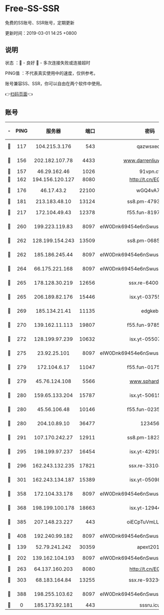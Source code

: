 # Free-SS-SSR

免费的SS账号、SSR账号，定期更新

更新时间：2019-03-01 14:25 +0800

## 说明

状态     ：🙂 - 良好 🙁 - 多次连接失败或连接超时

PING值   ：不代表真实使用中的速度，仅供参考。

账号兼容SS、SSR，你可以自由在两个软件中使用。

👉[扫码页面](https://liesauer.github.io/free-ss-ssr.github.io/)👈

## 账号

|-|PING|服务器|端口|密码|加密方式|区域|
|:----:|:----:|:-----:|-----:|:----:|:----:|:----:|
|🙂|117|104.215.3.176|543|qazwsxedc|aes-256-gcm|JP|
|🙂|156|202.182.107.78|4433|www.darrenliuwei.com|aes-256-cfb|JP|
|🙂|157|46.29.162.46|1026|91vpn.cf|rc4-md5|RU|
|🙂|162|194.156.120.127|8080|http://t.cn/EGJIyrl|rc4-md5|RU|
|🙂|176|46.17.43.2|22100|wGQ4vA7D|aes-256-gcm|RU|
|🙂|181|213.183.48.10|13124|ss8.pm-47930159|rc4-md5|RU|
|🙂|217|172.104.49.43|12378|f55.fun-81974133|aes-256-cfb|SG|
|🙂|260|199.223.119.83|8097|eIW0Dnk69454e6nSwuspv9DmS201tQ0D|aes-256-cfb|US|
|🙂|262|128.199.154.243|13509|ss8.pm-06850813|aes-256-cfb|SG|
|🙂|262|185.186.245.44|8097|eIW0Dnk69454e6nSwuspv9DmS201tQ0D|aes-256-cfb|NL|
|🙂|264|66.175.221.168|8097|eIW0Dnk69454e6nSwuspv9DmS201tQ0D|aes-256-cfb|US|
|🙂|265|178.128.30.219|12656|ssx.re-64001982|aes-256-cfb|SG|
|🙂|265|206.189.82.176|15446|isx.yt-03755202|aes-256-cfb|SG|
|🙂|269|185.134.21.41|11135|edgkeb|aes-256-cfb|GB|
|🙂|270|139.162.11.113|19807|f55.fun-97859727|aes-256-cfb|SG|
|🙂|272|128.199.97.239|10632|isx.yt-05507279|aes-256-cfb|SG|
|🙂|275|23.92.25.101|8097|eIW0Dnk69454e6nSwuspv9DmS201tQ0D|aes-256-cfb|US|
|🙂|279|172.104.6.17|11047|f55.fun-01756679|aes-256-cfb|US|
|🙂|279|45.76.124.108|5566|www.sphard.com|aes-256-cfb|AU|
|🙂|280|159.65.133.204|15787|isx.yt-50615050|aes-256-cfb|SG|
|🙂|280|45.56.106.48|10146|f55.fun-02359224|aes-256-cfb|US|
|🙂|280|204.10.89.10|36477|123456|aes-256-cfb|US|
|🙂|291|107.170.242.27|12911|ss8.pm-18239043|aes-256-cfb|US|
|🙂|295|198.199.97.237|16454|isx.yt-42910479|aes-256-cfb|US|
|🙂|296|162.243.132.235|17821|ssx.re-33104069|aes-256-cfb|US|
|🙂|301|162.243.134.187|15389|isx.yt-05098936|aes-256-cfb|US|
|🙂|358|172.104.33.178|8097|eIW0Dnk69454e6nSwuspv9DmS201tQ0D|aes-256-cfb|SG|
|🙂|368|198.199.100.178|18663|isx.yt-12944812|aes-256-cfb|US|
|🙂|385|207.148.23.227|443|oiECpTuVmLLxk4Ts|aes-256-cfb|US|
|🙂|408|192.240.99.182|8097|eIW0Dnk69454e6nSwuspv9DmS201tQ0D|aes-256-cfb|US|
|🙂|139|52.79.241.242|30359|apext2019|chacha20|KR|
|🙂|202|139.162.104.193|8097|eIW0Dnk69454e6nSwuspv9DmS201tQ0D|aes-256-cfb|JP|
|🙂|263|64.137.160.203|8080|http://t.cn/EGJIyrl|rc4-md5|CA|
|🙂|303|68.183.164.84|13255|ssx.re-93230517|aes-256-cfb|US|
|🙁|388|198.255.103.62|8097|eIW0Dnk69454e6nSwuspv9DmS201tQ0D|aes-256-cfb|US|
|🙁|0|185.173.92.181|443|sssru.icu|rc4-md5|RU|
